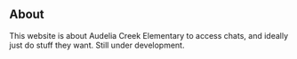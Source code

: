 ## About
This website is about Audelia Creek Elementary to access chats, and ideally just do stuff they want. Still under development.
